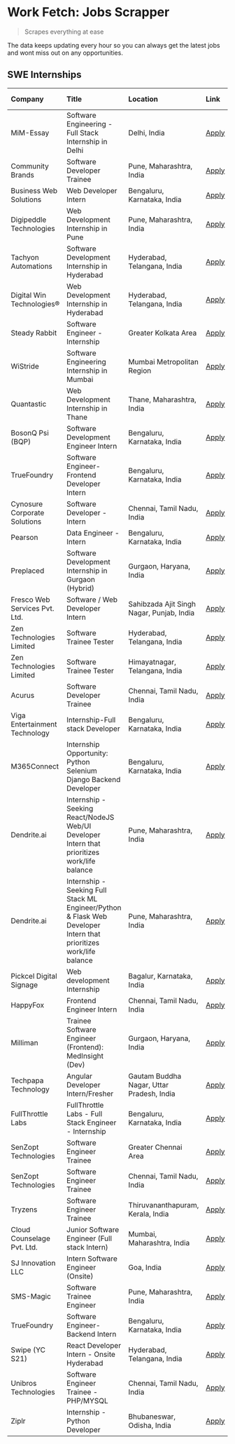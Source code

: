 # Work Fetch: Jobs Scrapper
> Scrapes everything at ease

The data keeps updating every hour so you can always get the latest jobs and wont miss out on any opportunities.

## SWE Internships
<!--START_SECTION:workfetch-->
| Company                       | Title                                                                                                              | Location                                  | Link                                                                                                                                                                                                                                                                                                                            | Date Posted   |
|:------------------------------|:-------------------------------------------------------------------------------------------------------------------|:------------------------------------------|:--------------------------------------------------------------------------------------------------------------------------------------------------------------------------------------------------------------------------------------------------------------------------------------------------------------------------------|:--------------|
| MiM-Essay                     | Software Engineering - Full Stack Internship in Delhi                                                              | Delhi, India                              | [Apply](https://in.linkedin.com/jobs/view/software-engineering-full-stack-internship-in-delhi-at-mim-essay-3901647332?position=21&pageNum=0&refId=nvjmC7vnQzQgbnFWeYjpnQ%3D%3D&trackingId=pdmSPctNjjWPwIHjlEDe1Q%3D%3D&trk=public_jobs_jserp-result_search-card)                                                                | 2024-04-15    |
| Community Brands              | Software Developer Trainee                                                                                         | Pune, Maharashtra, India                  | [Apply](https://in.linkedin.com/jobs/view/software-developer-trainee-at-community-brands-3899630827?position=32&pageNum=0&refId=nvjmC7vnQzQgbnFWeYjpnQ%3D%3D&trackingId=OkCGBlDsjpiQepW3kOptGQ%3D%3D&trk=public_jobs_jserp-result_search-card)                                                                                  | 2024-04-15    |
| Business Web Solutions        | Web Developer Intern                                                                                               | Bengaluru, Karnataka, India               | [Apply](https://in.linkedin.com/jobs/view/web-developer-intern-at-business-web-solutions-3897552404?position=18&pageNum=0&refId=nvjmC7vnQzQgbnFWeYjpnQ%3D%3D&trackingId=OW4eovjoKAxiXDHSS3lzZQ%3D%3D&trk=public_jobs_jserp-result_search-card)                                                                                  | 2024-04-13    |
| Digipeddle Technologies       | Web Development Internship in Pune                                                                                 | Pune, Maharashtra, India                  | [Apply](https://in.linkedin.com/jobs/view/web-development-internship-in-pune-at-digipeddle-technologies-3898605884?position=40&pageNum=0&refId=nvjmC7vnQzQgbnFWeYjpnQ%3D%3D&trackingId=QnnDZOk1mhouAZ%2BzpPQJcg%3D%3D&trk=public_jobs_jserp-result_search-card)                                                                 | 2024-04-13    |
| Tachyon Automations           | Software Development Internship in Hyderabad                                                                       | Hyderabad, Telangana, India               | [Apply](https://in.linkedin.com/jobs/view/software-development-internship-in-hyderabad-at-tachyon-automations-3896969464?position=24&pageNum=0&refId=nvjmC7vnQzQgbnFWeYjpnQ%3D%3D&trackingId=BAWOvMLaDzHCbk1wiuo7HQ%3D%3D&trk=public_jobs_jserp-result_search-card)                                                             | 2024-04-12    |
| Digital Win Technologies®     | Web Development Internship in Hyderabad                                                                            | Hyderabad, Telangana, India               | [Apply](https://in.linkedin.com/jobs/view/web-development-internship-in-hyderabad-at-digital-win-technologies%C2%AE-3893193501?position=48&pageNum=0&refId=nvjmC7vnQzQgbnFWeYjpnQ%3D%3D&trackingId=LzKxsKpjReUKLgnxJZ1sMA%3D%3D&trk=public_jobs_jserp-result_search-card)                                                       | 2024-04-10    |
| Steady Rabbit                 | Software Engineer - Internship                                                                                     | Greater Kolkata Area                      | [Apply](https://in.linkedin.com/jobs/view/software-engineer-internship-at-steady-rabbit-3885171077?position=4&pageNum=0&refId=nvjmC7vnQzQgbnFWeYjpnQ%3D%3D&trackingId=gVr8zP71CWlH%2FvKUqV4G1w%3D%3D&trk=public_jobs_jserp-result_search-card)                                                                                  | 2024-04-08    |
| WiStride                      | Software Engineering Internship in Mumbai                                                                          | Mumbai Metropolitan Region                | [Apply](https://in.linkedin.com/jobs/view/software-engineering-internship-in-mumbai-at-wistride-3888218704?position=11&pageNum=0&refId=nvjmC7vnQzQgbnFWeYjpnQ%3D%3D&trackingId=wM0fONI3NFHMQipq8YzCpA%3D%3D&trk=public_jobs_jserp-result_search-card)                                                                           | 2024-04-08    |
| Quantastic                    | Web Development Internship in Thane                                                                                | Thane, Maharashtra, India                 | [Apply](https://in.linkedin.com/jobs/view/web-development-internship-in-thane-at-quantastic-3888221292?position=58&pageNum=0&refId=nvjmC7vnQzQgbnFWeYjpnQ%3D%3D&trackingId=%2BWCH6yVoht1THAtcZ%2B1rNg%3D%3D&trk=public_jobs_jserp-result_search-card)                                                                           | 2024-04-08    |
| BosonQ Psi (BQP)              | Software Development Engineer Intern                                                                               | Bengaluru, Karnataka, India               | [Apply](https://in.linkedin.com/jobs/view/software-development-engineer-intern-at-bosonq-psi-bqp-3888328596?position=23&pageNum=0&refId=nvjmC7vnQzQgbnFWeYjpnQ%3D%3D&trackingId=aclUATGHZswS3JLbzhetkA%3D%3D&trk=public_jobs_jserp-result_search-card)                                                                          | 2024-04-06    |
| TrueFoundry                   | Software Engineer- Frontend Developer Intern                                                                       | Bengaluru, Karnataka, India               | [Apply](https://in.linkedin.com/jobs/view/software-engineer-frontend-developer-intern-at-truefoundry-3887320206?position=13&pageNum=0&refId=nvjmC7vnQzQgbnFWeYjpnQ%3D%3D&trackingId=4Us4fOAQXJZglNC0slqETg%3D%3D&trk=public_jobs_jserp-result_search-card)                                                                      | 2024-04-05    |
| Cynosure Corporate Solutions  | Software Developer -Intern                                                                                         | Chennai, Tamil Nadu, India                | [Apply](https://in.linkedin.com/jobs/view/software-developer-intern-at-cynosure-corporate-solutions-3884767755?position=14&pageNum=0&refId=nvjmC7vnQzQgbnFWeYjpnQ%3D%3D&trackingId=d255gzAITIQ%2F4XYfLTR7LA%3D%3D&trk=public_jobs_jserp-result_search-card)                                                                     | 2024-04-04    |
| Pearson                       | Data Engineer - Intern                                                                                             | Bengaluru, Karnataka, India               | [Apply](https://in.linkedin.com/jobs/view/data-engineer-intern-at-pearson-3884561204?position=52&pageNum=0&refId=nvjmC7vnQzQgbnFWeYjpnQ%3D%3D&trackingId=QVimn%2BhJ9VD%2B%2FRyoYuu89g%3D%3D&trk=public_jobs_jserp-result_search-card)                                                                                           | 2024-04-04    |
| Preplaced                     | Software Development Internship in Gurgaon (Hybrid)                                                                | Gurgaon, Haryana, India                   | [Apply](https://in.linkedin.com/jobs/view/software-development-internship-in-gurgaon-hybrid-at-preplaced-3880567870?position=16&pageNum=0&refId=nvjmC7vnQzQgbnFWeYjpnQ%3D%3D&trackingId=BE4M%2Bjg8RVu%2FVnydnfO2lA%3D%3D&trk=public_jobs_jserp-result_search-card)                                                              | 2024-04-01    |
| Fresco Web Services Pvt. Ltd. | Software / Web Developer Intern                                                                                    | Sahibzada Ajit Singh Nagar, Punjab, India | [Apply](https://in.linkedin.com/jobs/view/software-web-developer-intern-at-fresco-web-services-pvt-ltd-3880552598?position=47&pageNum=0&refId=nvjmC7vnQzQgbnFWeYjpnQ%3D%3D&trackingId=wwj%2B7NX3m%2BU4TB0kMUsoMA%3D%3D&trk=public_jobs_jserp-result_search-card)                                                                | 2024-04-01    |
| Zen Technologies Limited      | Software Trainee Tester                                                                                            | Hyderabad, Telangana, India               | [Apply](https://in.linkedin.com/jobs/view/software-trainee-tester-at-zen-technologies-limited-3872036112?position=9&pageNum=0&refId=nvjmC7vnQzQgbnFWeYjpnQ%3D%3D&trackingId=20giQ3HL7wujpBFQ3FirGA%3D%3D&trk=public_jobs_jserp-result_search-card)                                                                              | 2024-03-27    |
| Zen Technologies Limited      | Software Trainee Tester                                                                                            | Himayatnagar, Telangana, India            | [Apply](https://in.linkedin.com/jobs/view/software-trainee-tester-at-zen-technologies-limited-3872100214?position=6&pageNum=0&refId=nvjmC7vnQzQgbnFWeYjpnQ%3D%3D&trackingId=rH%2FYdh7Sw%2Fy7AX%2FReI8hbg%3D%3D&trk=public_jobs_jserp-result_search-card)                                                                        | 2024-03-26    |
| Acurus                        | Software Developer Trainee                                                                                         | Chennai, Tamil Nadu, India                | [Apply](https://in.linkedin.com/jobs/view/software-developer-trainee-at-acurus-3871400616?position=15&pageNum=0&refId=nvjmC7vnQzQgbnFWeYjpnQ%3D%3D&trackingId=eXhzcuYTuOFv0iy59dRUcw%3D%3D&trk=public_jobs_jserp-result_search-card)                                                                                            | 2024-03-26    |
| Viga Entertainment Technology | Internship-Full stack Developer                                                                                    | Bengaluru, Karnataka, India               | [Apply](https://in.linkedin.com/jobs/view/internship-full-stack-developer-at-viga-entertainment-technology-3870669789?position=19&pageNum=0&refId=nvjmC7vnQzQgbnFWeYjpnQ%3D%3D&trackingId=vMffPp2EuXSiaKiftGsAdw%3D%3D&trk=public_jobs_jserp-result_search-card)                                                                | 2024-03-25    |
| M365Connect                   | Internship Opportunity: Python Selenium Django Backend Developer                                                   | Bengaluru, Karnataka, India               | [Apply](https://in.linkedin.com/jobs/view/internship-opportunity-python-selenium-django-backend-developer-at-m365connect-3868219387?position=56&pageNum=0&refId=nvjmC7vnQzQgbnFWeYjpnQ%3D%3D&trackingId=i0fvoYVWjN3tFunqjdjzkg%3D%3D&trk=public_jobs_jserp-result_search-card)                                                  | 2024-03-24    |
| Dendrite.ai                   | Internship - Seeking React/NodeJS Web/UI Developer Intern that prioritizes work/life balance                       | Pune, Maharashtra, India                  | [Apply](https://in.linkedin.com/jobs/view/internship-seeking-react-nodejs-web-ui-developer-intern-that-prioritizes-work-life-balance-at-dendrite-ai-3853583200?position=29&pageNum=0&refId=nvjmC7vnQzQgbnFWeYjpnQ%3D%3D&trackingId=yFId%2F8dYs0gljGs5kwUSjQ%3D%3D&trk=public_jobs_jserp-result_search-card)                     | 2024-03-12    |
| Dendrite.ai                   | Internship - Seeking Full Stack ML Engineer/Python & Flask Web Developer Intern that prioritizes work/life balance | Pune, Maharashtra, India                  | [Apply](https://in.linkedin.com/jobs/view/internship-seeking-full-stack-ml-engineer-python-flask-web-developer-intern-that-prioritizes-work-life-balance-at-dendrite-ai-3853583202?position=53&pageNum=0&refId=nvjmC7vnQzQgbnFWeYjpnQ%3D%3D&trackingId=yVFhOY4KnPsN4%2BqrPBqhjg%3D%3D&trk=public_jobs_jserp-result_search-card) | 2024-03-12    |
| Pickcel Digital Signage       | Web development Internship                                                                                         | Bagalur, Karnataka, India                 | [Apply](https://in.linkedin.com/jobs/view/web-development-internship-at-pickcel-digital-signage-3849506118?position=45&pageNum=0&refId=nvjmC7vnQzQgbnFWeYjpnQ%3D%3D&trackingId=RueUdNr3wdcVZS%2BMW6PUbA%3D%3D&trk=public_jobs_jserp-result_search-card)                                                                         | 2024-03-08    |
| HappyFox                      | Frontend Engineer Intern                                                                                           | Chennai, Tamil Nadu, India                | [Apply](https://in.linkedin.com/jobs/view/frontend-engineer-intern-at-happyfox-3848357951?position=44&pageNum=0&refId=nvjmC7vnQzQgbnFWeYjpnQ%3D%3D&trackingId=ZIV07KTBzktHDRegOKLxDA%3D%3D&trk=public_jobs_jserp-result_search-card)                                                                                            | 2024-03-07    |
| Milliman                      | Trainee Software Engineer (Frontend): MedInsight (Dev)                                                             | Gurgaon, Haryana, India                   | [Apply](https://in.linkedin.com/jobs/view/trainee-software-engineer-frontend-medinsight-dev-at-milliman-3792874280?position=8&pageNum=0&refId=nvjmC7vnQzQgbnFWeYjpnQ%3D%3D&trackingId=hYMh2j%2FJ%2FtlGiAD%2FqMv53Q%3D%3D&trk=public_jobs_jserp-result_search-card)                                                              | 2024-03-01    |
| Techpapa Technology           | Angular Developer Intern/Fresher                                                                                   | Gautam Buddha Nagar, Uttar Pradesh, India | [Apply](https://in.linkedin.com/jobs/view/angular-developer-intern-fresher-at-techpapa-technology-3834305862?position=49&pageNum=0&refId=nvjmC7vnQzQgbnFWeYjpnQ%3D%3D&trackingId=W3Hem%2FxKUo%2BElqy7VgsH%2Fw%3D%3D&trk=public_jobs_jserp-result_search-card)                                                                   | 2024-02-20    |
| FullThrottle Labs             | FullThrottle Labs - Full Stack Engineer - Internship                                                               | Bengaluru, Karnataka, India               | [Apply](https://in.linkedin.com/jobs/view/fullthrottle-labs-full-stack-engineer-internship-at-fullthrottle-labs-3829636016?position=46&pageNum=0&refId=nvjmC7vnQzQgbnFWeYjpnQ%3D%3D&trackingId=%2F36wEJ9vsU3hdPbr2QgTeQ%3D%3D&trk=public_jobs_jserp-result_search-card)                                                         | 2024-02-17    |
| SenZopt Technologies          | Software Engineer Trainee                                                                                          | Greater Chennai Area                      | [Apply](https://in.linkedin.com/jobs/view/software-engineer-trainee-at-senzopt-technologies-3827688781?position=28&pageNum=0&refId=nvjmC7vnQzQgbnFWeYjpnQ%3D%3D&trackingId=0yepKNug89AR4jsRnVvtVQ%3D%3D&trk=public_jobs_jserp-result_search-card)                                                                               | 2024-02-12    |
| SenZopt Technologies          | Software Engineer Trainee                                                                                          | Chennai, Tamil Nadu, India                | [Apply](https://in.linkedin.com/jobs/view/software-engineer-trainee-at-senzopt-technologies-3827686880?position=43&pageNum=0&refId=nvjmC7vnQzQgbnFWeYjpnQ%3D%3D&trackingId=cBC7yIs2amrNiekZspoWUw%3D%3D&trk=public_jobs_jserp-result_search-card)                                                                               | 2024-02-12    |
| Tryzens                       | Software Engineer Trainee                                                                                          | Thiruvananthapuram, Kerala, India         | [Apply](https://in.linkedin.com/jobs/view/software-engineer-trainee-at-tryzens-3809363491?position=30&pageNum=0&refId=nvjmC7vnQzQgbnFWeYjpnQ%3D%3D&trackingId=TTJ3XqZ%2Bv5gi%2Fc1SKVG0gA%3D%3D&trk=public_jobs_jserp-result_search-card)                                                                                        | 2024-01-18    |
| Cloud Counselage Pvt. Ltd.    | Junior Software Engineer (Full stack Intern)                                                                       | Mumbai, Maharashtra, India                | [Apply](https://in.linkedin.com/jobs/view/junior-software-engineer-full-stack-intern-at-cloud-counselage-pvt-ltd-3803132814?position=22&pageNum=0&refId=nvjmC7vnQzQgbnFWeYjpnQ%3D%3D&trackingId=ikPtUWEoZu%2BI%2FZCxEYF3bA%3D%3D&trk=public_jobs_jserp-result_search-card)                                                      | 2024-01-11    |
| SJ Innovation LLC             | Intern Software Engineer (Onsite)                                                                                  | Goa, India                                | [Apply](https://in.linkedin.com/jobs/view/intern-software-engineer-onsite-at-sj-innovation-llc-3799959011?position=37&pageNum=0&refId=nvjmC7vnQzQgbnFWeYjpnQ%3D%3D&trackingId=9%2FS4JOzpyjN39KWycjqjLw%3D%3D&trk=public_jobs_jserp-result_search-card)                                                                          | 2024-01-11    |
| SMS-Magic                     | Software Trainee Engineer                                                                                          | Pune, Maharashtra, India                  | [Apply](https://in.linkedin.com/jobs/view/software-trainee-engineer-at-sms-magic-3761409781?position=26&pageNum=0&refId=nvjmC7vnQzQgbnFWeYjpnQ%3D%3D&trackingId=YPHAQcr2Pb9NEGmL0H2tEw%3D%3D&trk=public_jobs_jserp-result_search-card)                                                                                          | 2023-11-16    |
| TrueFoundry                   | Software Engineer-Backend Intern                                                                                   | Bengaluru, Karnataka, India               | [Apply](https://in.linkedin.com/jobs/view/software-engineer-backend-intern-at-truefoundry-3779508170?position=27&pageNum=0&refId=nvjmC7vnQzQgbnFWeYjpnQ%3D%3D&trackingId=hPAVGmZroMf57gcrwq95%2BA%3D%3D&trk=public_jobs_jserp-result_search-card)                                                                               | 2023-11-10    |
| Swipe (YC S21)                | React Developer Intern - Onsite Hyderabad                                                                          | Hyderabad, Telangana, India               | [Apply](https://in.linkedin.com/jobs/view/react-developer-intern-onsite-hyderabad-at-swipe-yc-s21-3737600089?position=33&pageNum=0&refId=nvjmC7vnQzQgbnFWeYjpnQ%3D%3D&trackingId=FlycdLkUbXEzoC70WWHpJw%3D%3D&trk=public_jobs_jserp-result_search-card)                                                                         | 2023-10-13    |
| Unibros Technologies          | Software Engineer Trainee - PHP/MYSQL                                                                              | Chennai, Tamil Nadu, India                | [Apply](https://in.linkedin.com/jobs/view/software-engineer-trainee-php-mysql-at-unibros-technologies-3656599241?position=31&pageNum=0&refId=nvjmC7vnQzQgbnFWeYjpnQ%3D%3D&trackingId=lAorsGMu1mP1slRkdGmOWg%3D%3D&trk=public_jobs_jserp-result_search-card)                                                                     | 2023-06-12    |
| Ziplr                         | Internship - Python Developer                                                                                      | Bhubaneswar, Odisha, India                | [Apply](https://in.linkedin.com/jobs/view/internship-python-developer-at-ziplr-3645677592?position=51&pageNum=0&refId=nvjmC7vnQzQgbnFWeYjpnQ%3D%3D&trackingId=pURTEh4w6Zni%2Bo99X%2FuLSg%3D%3D&trk=public_jobs_jserp-result_search-card)                                                                                        | 2023-06-02    |
<!--END_SECTION:workfetch-->
